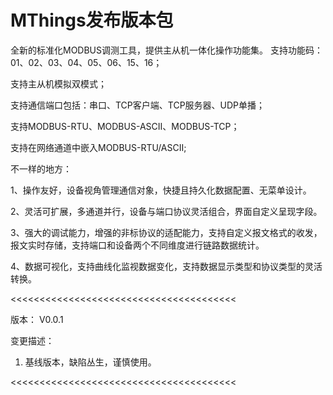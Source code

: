 # MThings发布版本包

全新的标准化MODBUS调测工具，提供主从机一体化操作功能集。
支持功能码：01、02、03、04、05、06、15、16；

支持主从机模拟双模式；

支持通信端口包括：串口、TCP客户端、TCP服务器、UDP单播；

支持MODBUS-RTU、MODBUS-ASCII、MODBUS-TCP；

支持在网络通道中嵌入MODBUS-RTU/ASCII;

不一样的地方：

1、操作友好，设备视角管理通信对象，快捷且持久化数据配置、无菜单设计。

2、灵活可扩展，多通道并行，设备与端口协议灵活组合，界面自定义呈现字段。

3、强大的调试能力，增强的非标协议的适配能力，支持自定义报文格式的收发，报文实时存储，支持端口和设备两个不同维度进行链路数据统计。

4、数据可视化，支持曲线化监视数据变化，支持数据显示类型和协议类型的灵活转换。

<<<<<<<<<<<<<<<<<<<<<<<<<<<<<<<<<<<<<<<

版本：   V0.0.1

变更描述：

1. 基线版本，缺陷丛生，谨慎使用。

<<<<<<<<<<<<<<<<<<<<<<<<<<<<<<<<<<<<<<<

